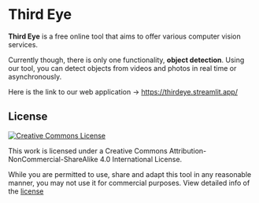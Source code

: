 # Third Eye

**Third Eye** is a free online tool that aims to offer various computer vision services.

Currently though, there is only one functionality, **object detection**. Using our tool, you can detect objects from videos and photos in real time or asynchronously.

Here is the link to our web application -> https://thirdeye.streamlit.app/

## License

<a rel="license" href="http://creativecommons.org/licenses/by-nc-sa/4.0/"><img alt="Creative Commons License" style="border-width:0" src="https://i.creativecommons.org/l/by-nc-sa/4.0/88x31.png" /></a>

This work is licensed under a
Creative Commons Attribution-NonCommercial-ShareAlike 4.0 International License.

While you are permitted to use, share and adapt this tool in any reasonable manner, you may not use it for commercial purposes. View detailed info of the [license](https://creativecommons.org/licenses/by-nc-sa/4.0/)
